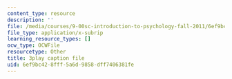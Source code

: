 ```yaml
---
content_type: resource
description: ''
file: /media/courses/9-00sc-introduction-to-psychology-fall-2011/6ef9bc428fff5a6d9858dff7406381fe_lBU64nfe8nM.vtt
file_type: application/x-subrip
learning_resource_types: []
ocw_type: OCWFile
resourcetype: Other
title: 3play caption file
uid: 6ef9bc42-8fff-5a6d-9858-dff7406381fe
---
```

